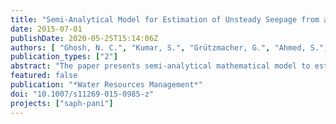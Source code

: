 ```yaml
---
title: "Semi-Analytical Model for Estimation of Unsteady Seepage from a Large Water Body Influenced by Variable Flows"
date: 2015-07-01
publishDate: 2020-05-25T15:14:06Z
authors: [ "Ghosh, N. C.", "Kumar, S.", "Grützmacher, G.", "Ahmed, S.", "Singh, S.", "sprenger", "Singh, R. P.", "Das, B.", "Arora, T." ]
publication_types: ["2"]
abstract: "The paper presents semi-analytical mathematical model to estimate unsteady groundwater recharge resulting from variable depth of water in a large water body, influenced by time variant inflows and outflows. The model has been derived by integrating Hantush’s (1967) analytical expression for water table rise due to recharge from a rectangular spreading basin into the water balance equation of the water body. The model has been applied to a test study site in Raipur (India) for assessing viability of Managed Aquifer Recharge (MAR) from a lake located on an area dominated by the massive limestone formation. The components of the water balance equation have been carried out by the comprehensive analysis of the hydrological and hydrogeological aspects of the lake. The hydrological components include"
featured: false
publication: "*Water Resources Management*"
doi: "10.1007/s11269-015-0985-z"
projects: ["saph-pani"]
---
```



